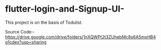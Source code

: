 # flutter-login-and-Signup-UI-
This project is on the basis of Todulist. 

Source Code:-https://drive.google.com/drive/folders/1nXQWPt2t3ZUhebMc8s6A5msHB4g1cdex?usp=sharing
